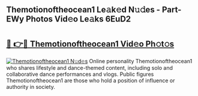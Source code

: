 ## Themotionoftheocean1 Le𝚊k𝚎d N𝚞𝚍es - Part-EWy Photos Vid𝚎o Le𝚊ks 6EuD2

# <h2><a href="http://fbf442.evod.top/?m=Themotionoftheocean1">🔗 👉🔴 Themotionoftheocean1 Vid𝚎o Ph𝚘t𝚘s</a></h2>

[![Themotionoftheocean1 N𝚞d𝚎s](https://i.imgur.com/8V9OHl7.gif)](http://fbf442.evod.top/?m=Themotionoftheocean1)
Online personality Themotionoftheocean1 who shares lifestyle and dance-themed content, including solo and collaborative dance performances and vlogs. Public figures Themotionoftheocean1 are those who hold a position of influence or authority in society. 
